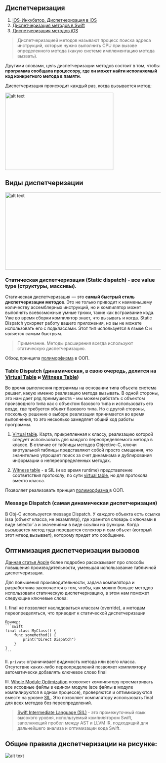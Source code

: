  
## Диспетчеризация

1. [iOS-Инкубатор. Диспетчеризация в iOS](https://hackmd.io/@leonovka/B1IaedbHs)
2. [Диспетчеризация методов в Swift](https://habr.com/ru/articles/714830/)
3. [Диспетчеризация методов iOS](https://habr.com/ru/articles/677616/)

> Диспетчеризацией методов называют процесс поиска адреса инструкций, которые нужно выполнить CPU при вызове определенного метода (какую системе имплементацию метода вызвать).

Другими словами, цель диспетчеризации методов состоит в том, чтобы **программа сообщала процессору, где он может найти исполняемый код конкретного метода в памяти**.

Диспетчеризация происходит каждый раз, когда вызывается метод:

<img src="https://habrastorage.org/getpro/habr/upload_files/a12/221/b3c/a12221b3cd7f8d47cd3345d6d313bdfb.png" alt="alt text" width="350" height="250">

## Виды диспетчеризации

<img src="https://hsto.org/getpro/habr/upload_files/17e/f12/078/17ef120789f74352f33c617df5996a4b.png" alt="alt text" width="600" height="250">

### Статическая диспетчеризация (Static dispatch) - все value type (структуры, массивы).

Статическая диспетчеризация — это **самый быстрый стиль диспетчеризации методов**. Это не только приводит к наименьшему количеству ассемблерных инструкций, но и компилятор может выполнять всевозможные умные трюки, такие как встраивание кода. Уже во время сборки компилятор знает, что вызывать и когда. Static Dispatch ускоряет работу вашего приложения, но вы не можете использовать его с подклассами. Этот тип используется в языке C и является самым быстрым.

> Примечание. Методы расширения всегда используют статическую диспетчеризацию.

Обход принципа [полиморфизма](/ComputerScience/Languages/Paradigm/Imperative/OOP.md) в ООП.

### Table Dispatch (динамическая, в свою очередь, делится на [Virtual Table](https://github.com/apple/swift/blob/main/docs/Lexicon.md#vtable-virtual-dispatch-table) и [Witness Table](https://github.com/apple/swift/blob/main/docs/Lexicon.md#witness))

Во время выполнения программы на основании типа объекта система решает, какую именно реализацию метода вызывать. В одной стороны, это нам дает ряд преимуществ - мы можем работать с объектом производного типа как с объектом базового типа и использовать его везде, где требуется объект базового типа. Но с другой стороны, поскольку решение о выборе реализации принимается во время выполнения, то это несколько замедляет общий ход работы программы.

  1. [Virtual table](https://github.com/apple/swift/blob/main/docs/Lexicon.md#vtable-virtual-dispatch-table). Карта, прикрепленная к классу, реализацию которой следует использовать для каждого переопределяемого метода в классе. В отличие от таблицы методов Objective-C, ключи виртуальной таблицы представляют собой просто смещения, что значительно упрощает поиск за счет динамизма и дублирования информации о непереопределенных методах.

  2. [Witness table](https://github.com/apple/swift/blob/main/docs/Lexicon.md#witness-table) - в SIL (и во время runtime) представление соответствия протоколу; по сути [virtual table](https://github.com/apple/swift/blob/main/docs/Lexicon.md#vtable-virtual-dispatch-table), но для протокола вместо класса.

Позволяет реализовать принцип [полиморфизма  ](/ComputerScience/Languages/Paradigm/Imperative/OOP.md) в ООП.

### Message Dispatch (самая динамическая диспетчеризация)

В Obj-C используется message Dispatch. У каждого объекта есть ссылка issa (объект класса, не экзампляр), где хранится словарь с ключами в виде selector`а и значениями в виде ссылки на функции. Когда вызывается метод туда передается селектор и сам объект (который этот мтеод вызывает), которому придет это сообщение.

## Оптимизация диспетчеризации вызовов

[Данная статья Apple](https://developer.apple.com/swift/blog/?id=27) более подробно рассказывает про способы повышения производительности, уменьшая использование табличной диспетчеризации.

Для повышения производительности, задача компилятора и разработчика заключается в том, чтобы, как можно больше методов использовали статическую диспетчеризацию, в этом нам поможет следующие ключевые слова:

  I. final  не позволяет наследоваться классам (override), а методам переопределяться, что приводит к статической диспетчеризации

    Пример:
    ```swift
    final class MyClass() {
        func someMethod() {
            print("Direct Dispatch")
        }
    }
    ```

  II. `private` ограничивает видимость метода или всего класса. Отсутствие каких-либо переопределений позволяет компилятору автоматически добавлять ключевое слово final

  III. [Whole Module Optimization](https://github.com/apple/swift/blob/main/docs/Lexicon.md#wmo-whole-module-optimization) позволяет компилятору просматривать все исходные файлы в едином модуле (все файлы в модуле компилируются в одном процессе), проверяются и оптимизируются вместе на уровне [SIL](https://github.com/apple/swift/blob/main/docs/SIL.rst). Это позволяет компилятору использовать final для всех методов без переопределений.

> [Swift Intermediate Language (SIL)](https://github.com/apple/swift/blob/main/docs/SIL.rst) - это промежуточный язык высокого уровня, используемый компилятором Swift, заполняющий пробел между AST и LLVM IR, подходящий для дальнейшего анализа и оптимизации кода Swift.

## Общие правила диспетчеризации на рисунке:

![alt text](https://habrastorage.org/getpro/habr/upload_files/21e/9c1/138/21e9c1138c6b0eb862d264ce5fb1b221.png)
